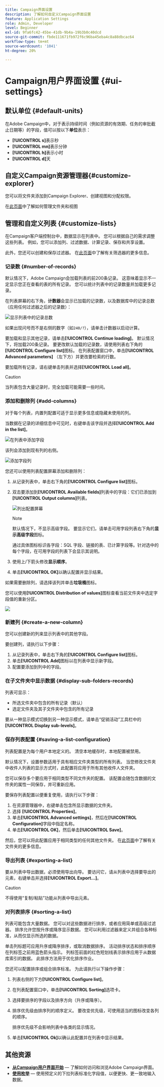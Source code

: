 ```yaml
---
title: Campaign界面设置
description: 了解如何自定义Campaign界面设置
feature: Application Settings
role: Admin, Developer
level: Beginner
exl-id: 9fa6fc42-45be-41db-9b4a-19b3b0c40dcd
source-git-commit: fbde111671fb972f6c96ba45eba4c8a88dbcac64
workflow-type: tm+mt
source-wordcount: '1041'
ht-degree: 20%

---
```


# Campaign用户界面设置 {#ui-settings}

## 默认单位 {#default-units}

在Adobe Campaign中，对于表示持续时间（例如资源的有效期、任务的审批截止日期等）的字段，值可以按以下&#x200B;**单位**&#x200B;表示：

* **[!UICONTROL s]**&#x200B;表示秒
* **[!UICONTROL mn]**&#x200B;表示分钟
* **[!UICONTROL h]**&#x200B;表示小时
* **[!UICONTROL d]**&#x200B;天

## 自定义Campaign资源管理器{#customize-explorer}

您可以将文件夹添加到Campaign Explorer、创建视图和分配权限。

在[此页面](../audiences/folders-and-views.md)中了解如何管理文件夹和视图

## 管理和自定义列表 {#customize-lists}

在Campaign客户端控制台中，数据显示在列表中。 您可以根据自己的需求调整这些列表。 例如，您可以添加列、过滤数据、计算记录、保存和共享设置。

此外，您还可以创建和保存过滤器。  在[此页面](../audiences/create-filters.md)中了解有关筛选器的更多信息。

### 记录数 {#number-of-records}

默认情况下，Adobe Campaign会加载列表的前200条记录。 这意味着显示不一定显示您正在查看的表的所有记录。 您可以统计列表中的记录数量并加载更多记录。

在列表屏幕的右下角，**计数器**&#x200B;会显示已加载的记录数，以及数据库中的记录总数（应用任何过滤器之后的记录数）：

![显示列表中的记录总数](assets/number-of-records.png)

如果出现问号而不是右侧的数字（如`240/?`），请单击计数器以启动计算。

要加载和显示其他记录，请单击&#x200B;**[!UICONTROL Continue loading]**。 默认情况下，将加载200条记录。 要更改默认加载的记录数，请使用列表右下角的&#x200B;**[!UICONTROL Configure list]**&#x200B;图标。 在列表配置窗口中，单击&#x200B;**[!UICONTROL Advanced parameters]** （左下方）并更改要检索的行数。

要加载所有记录，请右键单击列表并选择&#x200B;**[!UICONTROL Load all]**。

>[!CAUTION]
>
>当列表包含大量记录时，完全加载可能需要一些时间。
>

### 添加和删除列 {#add-columns}

对于每个列表，内置列配置可适于显示更多信息或隐藏未使用的列。

当数据在记录的详细信息中可见时，右键单击该字段并选择&#x200B;**[!UICONTROL Add in the list]**。

![在列表中添加字段](assets/add-in-the-list.png)

该列会添加到现有列的右侧。

![添加字段列](assets/add-a-column.png)

您还可以使用列表配置屏幕添加和删除列：

1. 从记录列表中，单击右下角的&#x200B;**[!UICONTROL Configure list]**&#x200B;图标。
1. 双击要添加到&#x200B;**[!UICONTROL Available fields]**&#x200B;列表中的字段：它们已添加到&#x200B;**[!UICONTROL Output columns]**&#x200B;列表。

   ![列出配置屏幕](assets/list-config-screen.png)


   >[!NOTE]
   >
   >默认情况下，不显示高级字段。 要显示它们，请单击可用字段列表右下角的&#x200B;**显示高级字段**&#x200B;图标。
   >
   >通过具体图标标识各字段：SQL 字段、链接的表、已计算字段等。针对选中的每个字段，在可用字段的列表下会显示其说明。
   >

1. 使用上/下箭头修改&#x200B;**显示顺序**。

1. 单击&#x200B;**[!UICONTROL OK]**&#x200B;以确认配置并显示结果。

如果需要删除列，请选择该列并单击&#x200B;**垃圾桶**&#x200B;图标。

您可以使用&#x200B;**[!UICONTROL Distribution of values]**&#x200B;图标查看当前文件夹中选定字段值的重新分区。

![](assets/value-distribution.png)


### 新建列 {#create-a-new-column}

您可以创建新的列来显示列表中的其他字段。

要创建列，请执行以下步骤：

1. 从记录列表中，单击右下角的&#x200B;**[!UICONTROL Configure list]**&#x200B;图标。
1. 单击&#x200B;**[!UICONTROL Add]**&#x200B;图标以在列表中显示新字段。
1. 配置要添加到列中的字段。


### 在子文件夹中显示数据 {#display-sub-folders-records}

列表可显示：

* 所选文件夹中包含的所有记录（默认）
* 选定文件夹及其子文件夹中包含的所有记录

要从一种显示模式切换到另一种显示模式，请单击“促销活动”工具栏中的&#x200B;**[!UICONTROL Display sub-levels]**。

### 保存列表配置 {#saving-a-list-configuration}

列表配置是为每个用户本地定义的。 清空本地缓存时，本地配置被禁用。

默认情况下，设置参数适用于具有相应文件夹类型的所有列表。 当您修改文件夹中收件人列表的显示方式时，此配置将应用于所有其他收件人文件夹。

您可以保存多个要应用于相同类型不同文件夹的配置。 该配置会随包含数据的文件夹的属性一同保存，并可重新应用。

要保存列表配置以便重复使用，请执行以下步骤：

1. 在资源管理器中，右键单击包含所显示数据的文件夹。
1. 选择 **[!UICONTROL Properties]**。
1. 单击&#x200B;**[!UICONTROL Advanced settings]**，然后在&#x200B;**[!UICONTROL Configuration]**&#x200B;字段中指定名称。
1. 单击&#x200B;**[!UICONTROL OK]**，然后单击&#x200B;**[!UICONTROL Save]**。

然后，您可以将此配置应用于相同类型的任何其他文件夹。 在[此页面](../audiences/folders-and-views.md)中了解有关文件夹的更多信息。

### 导出列表 {#exporting-a-list}

要从列表中导出数据，必须使用导出向导。 要访问它，请从列表中选择要导出的元素，右键单击并选择&#x200B;**[!UICONTROL Export...]**。

<!--The use of the import and export functions is explained in [Generic imports and exports](../../platform/using/about-generic-imports-exports.md).-->

>[!CAUTION]
>
>不得使用“复制/粘贴”功能从列表中导出元素。

### 对列表排序 {#sorting-a-list}

列表可能包含大量数据。 您可以对这些数据进行排序，或者应用简单或高级过滤器。 排序允许您按升序或降序显示数据。 您可以利用过滤器来定义并组合各种标准，从而仅显示所选的数据。

单击列标题可应用升序或降序排序，或取消数据排序。 活动排序状态和排序顺序在列标签之前用蓝色箭头指示。 列标签前面的红色短划线表示排序应用于从数据库索引的数据。 此排序方法用于优化排序作业。

您还可以配置排序或组合排序标准。 为此请执行以下操作步骤：

1. 列表右侧的下方&#x200B;**[!UICONTROL Configure list]**。
1. 在列表配置窗口中，单击&#x200B;**[!UICONTROL Sorting]**&#x200B;选项卡。
1. 选择要排序的字段以及排序方向（升序或降序）。
1. 排序优先级由排序列的顺序定义。 要改变优先级，可使用适当的图标改变各列的顺序。

   排序优先级不会影响列表中各类的显示情况。

1. 单击&#x200B;**[!UICONTROL Ok]**&#x200B;以确认此配置并在列表中显示结果。


## 其他资源

* **[从Campaign用户界面开始](../start/campaign-ui.md)** — 了解如何访问和浏览Adobe Campaign界面。
* **[使用枚举](../dev/enumerations.md)** — 使用预定义的下拉列表标准化字段值，以便更快、更一致地输入数据。

